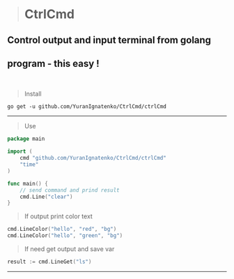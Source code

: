> # CtrlCmd

## Control output and input terminal from golang
## program - this easy !

</br>

> Install
```
go get -u github.com/YuranIgnatenko/CtrlCmd/ctrlCmd
```

***
> Use

``` go
package main

import (
	cmd "github.com/YuranIgnatenko/CtrlCmd/ctrlCmd"
	"time"
)

func main() {
    // send command and prind result
    cmd.Line("clear")
}

```
> If output print color text
``` go
cmd.LineColor("hello", "red", "bg")
cmd.LineColor("hello", "green", "bg")
```


> If need get output and save var
``` go
result := cmd.LineGet("ls")
```

***

